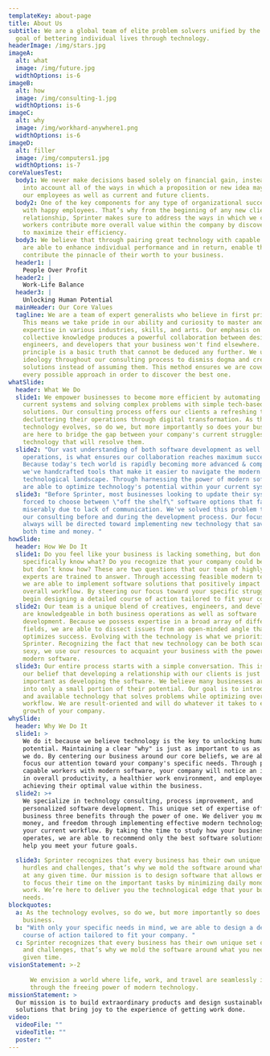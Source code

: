 ```yaml
---
templateKey: about-page
title: About Us
subtitle: We are a global team of elite problem solvers unified by the shared
  goal of bettering individual lives through technology.
headerImage: /img/stars.jpg
imageA:
  alt: what
  image: /img/future.jpg
  widthOptions: is-6
imageB:
  alt: how
  image: /img/consulting-1.jpg
  widthOptions: is-6
imageC:
  alt: why
  image: /img/workhard-anywhere1.png
  widthOptions: is-6
imageD:
  alt: filler
  image: /img/computers1.jpg
  widthOptions: is-7
coreValuesTest:
  body1: We never make decisions based solely on financial gain, instead we take
    into account all of the ways in which a proposition or new idea may impact
    our employees as well as current and future clients.
  body2: One of the key components for any type of organizational success starts
    with happy employees. That’s why from the beginning of any new client
    relationship, Sprinter makes sure to address the ways in which we can help
    workers contribute more overall value within the company by discovering ways
    to maximize their efficiency.
  body3: We believe that through pairing great technology with capable workers, we
    are able to enhance individual performance and in return, enable them to
    contribute the pinnacle of their worth to your business.
  header1: |
    People Over Profit
  header2: |
    Work-Life Balance
  header3: |
    Unlocking Human Potential
  mainHeader: Our Core Values
  tagline: We are a team of expert generalists who believe in first principles.
    This means we take pride in our ability and curiosity to master and collect
    expertise in various industries, skills, and arts. Our emphasis on
    collective knowledge produces a powerful collaboration between designers,
    engineers, and developers that your business won't find elsewhere. A first
    principle is a basic truth that cannot be deduced any further. We use this
    ideology throughout our consulting process to dismiss dogma and create
    solutions instead of assuming them. This method ensures we are covering
    every possible approach in order to discover the best one.
whatSlide:
  header: What We Do
  slide1: We empower businesses to become more efficient by automating their
    current systems and solving complex problems with simple tech-based
    solutions. Our consulting process offers our clients a refreshing take on
    decluttering their operations through digital transformation. As the
    technology evolves, so do we, but more importantly so does your business. We
    are here to bridge the gap between your company's current struggles and the
    technology that will resolve them.
  slide2: "Our vast understanding of both software development as well as business
    operations, is what ensures our collaboration reaches maximum success.
    Because today's tech world is rapidly becoming more advanced & complex,
    we've handcrafted tools that make it easier to navigate the modern
    technological landscape. Through harnessing the power of modern software, we
    are able to optimize technology's potential within your current systems. "
  slide3: "Before Sprinter, most businesses looking to update their systems were
    forced to choose between \"off the shelf\" software options that fail
    miserably due to lack of communication. We've solved this problem through
    our consulting before and during the development process. Our focus is and
    always will be directed toward implementing new technology that saves you
    both time and money. "
howSlide:
  header: How We Do It
  slide1: Do you feel like your business is lacking something, but don’t
    specifically know what? Do you recognize that your company could be better,
    but don’t know how? These are two questions that our team of highly-skilled
    experts are trained to answer. Through accessing feasible modern technology,
    we are able to implement software solutions that positively impact your
    overall workflow. By steering our focus toward your specific struggles, we
    begin designing a detailed course of action tailored to fit your company.
  slide2: Our team is a unique blend of creatives, engineers, and developers who
    are knowledgeable in both business operations as well as software
    development. Because we possess expertise in a broad array of different
    fields, we are able to dissect issues from an open-minded angle that
    optimizes success. Evolving with the technology is what we prioritize at
    Sprinter. Recognizing the fact that new technology can be both scary and
    sexy, we use our resources to acquaint your business with the power of
    modern software.
  slide3: Our entire process starts with a simple conversation. This is rooted in
    our belief that developing a relationship with our clients is just as
    important as developing the software. We believe many businesses are tapping
    into only a small portion of their potential. Our goal is to introduce new
    and available technology that solves problems while optimizing overall
    workflow. We are result-oriented and will do whatever it takes to ensure the
    growth of your company.
whySlide:
  header: Why We Do It
  slide1: >
    We do it because we believe technology is the key to unlocking human
    potential. Maintaining a clear "why" is just as important to us as the work
    we do. By centering our business around our core beliefs, we are able to
    focus our attention toward your company's specific needs. Through pairing
    capable workers with modern software, your company will notice an increase
    in overall productivity, a healthier work environment, and employees
    achieving their optimal value within the business. 
  slide2: >+
    We specialize in technology consulting, process improvement, and
    personalized software development. This unique set of expertise offers your
    business three benefits through the power of one. We deliver you more time,
    money, and freedom through implementing effective modern technology into
    your current workflow. By taking the time to study how your business
    operates, we are able to recommend only the best software solutions that
    help you meet your future goals.

  slide3: Sprinter recognizes that every business has their own unique set of
    hurdles and challenges, that’s why we mold the software around what you need
    at any given time. Our mission is to design software that allows employees
    to focus their time on the important tasks by minimizing daily monotonous
    work. We’re here to deliver you the technological edge that your business
    needs.
blockquotes:
  a: As the technology evolves, so do we, but more importantly so does your
    business.
  b: "With only your specific needs in mind, we are able to design a detailed
    course of action tailored to fit your company. "
  c: Sprinter recognizes that every business has their own unique set of hurdles
    and challenges, that’s why we mold the software around what you need at any
    given time.
visionStatement: >-2
  
      We envision a world where life, work, and travel are seamlessly intertwined
      through the freeing power of modern technology.
missionStatement: >
  Our mission is to build extraordinary products and design sustainable
  solutions that bring joy to the experience of getting work done.
video:
  videoFile: ""
  videoTitle: ""
  poster: ""
---
```

